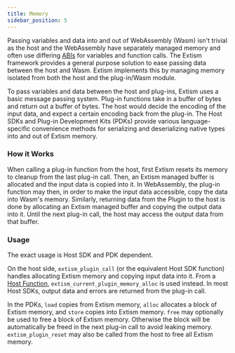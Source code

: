 ```yaml
---
title: Memory
sidebar_position: 5
---
```


Passing variables and data into and out of WebAssembly (Wasm) isn't trivial as the host and the WebAssembly have separately managed memory and often use differing [ABIs](https://stackoverflow.com/questions/2171177/what-is-an-application-binary-interface-abi) for variables and function calls. The Extism framework provides a general purpose solution to ease passing data between the host and Wasm. Extism implements this by managing memory isolated from both the host and the plug-in/Wasm module.

To pass variables and data between the host and plug-ins, Extism uses a basic message passing system. Plug-in functions take in a buffer of bytes and return out a buffer of bytes. The host would decide the encoding of the input data, and expect a certain encoding back from the plug-in. The Host SDKs and Plug-in Development Kits (PDKs) provide various language-specific convenience methods for serializing and deserializing native types into and out of Extism memory.

### How it Works

When calling a plug-in function from the host, first Extism resets its memory to cleanup from the last plug-in call. Then, an Extism managed buffer is allocated and the input data is copied into it. In WebAssembly, the plug-in function may then, in order to make the input data accessible, copy the data into Wasm's memory. Similarly, returning data from the Plugin to the host is done by allocating an Extism managed buffer and copying the output data into it. Until the next plug-in call, the host may access the output data from that buffer.

### Usage

The exact usage is Host SDK and PDK dependent.

On the host side, `extism_plugin_call` (or the equivalent Host SDK function) handles allocating Extism memory and copying input data into it. From a [Host Function](/docs/concepts/host-functions), `extism_current_plugin_memory_alloc` is used instead. In most Host SDKs, output data and errors are returned from the plug-in call.

In the PDKs, `load` copies from Extism memory, `alloc` allocates a block of Extism memory, and `store` copies into Extism memory. `free` may optionally be used to free a block of Extism memory. Otherwise the block will be automatically be freed in the next plug-in call to avoid leaking memory. `extism_plugin_reset` may also be called from the host to free all Extism memory.
